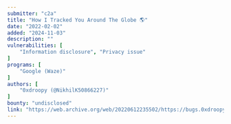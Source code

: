 ```yaml
---
submitter: "c2a"
title: "How I Tracked You Around The Globe 🌎"
date: "2022-02-02"
added: "2024-11-03"
description: ""
vulnerabilities: [
    "Information disclosure", "Privacy issue"
]
programs: [
    "Google (Waze)"
]
authors: [
    "0xdroopy (@NikhilK50866227)"
]
bounty: "undisclosed"
link: "https://web.archive.org/web/20220612235502/https://bugs.0xdroopy.live/bugs/how-i-tracked-you-around-the-globe/"
---
```




